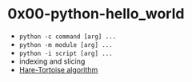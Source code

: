 # 0x00-python-hello_world

* `python -c command [arg] ...`
* `python -m module [arg] ...`
* `python -i script [arg] ...`
* indexing and slicing
* [Hare-Tortoise algorithm](https://www.geeksforgeeks.org/floyds-cycle-finding-algorithm/)